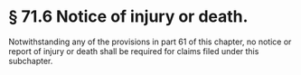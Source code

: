 # § 71.6   Notice of injury or death.

Notwithstanding any of the provisions in part 61 of this chapter, no notice or report of injury or death shall be required for claims filed under this subchapter.




